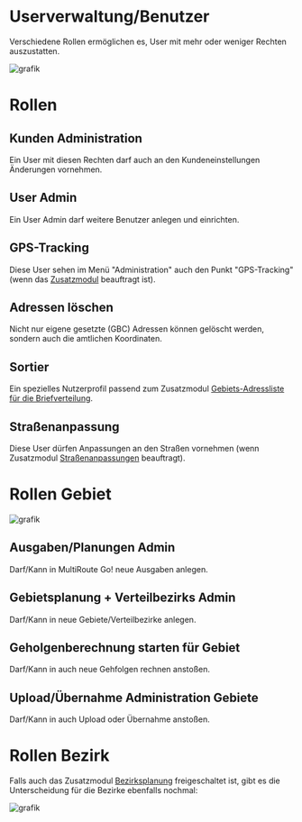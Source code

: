 # Userverwaltung/Benutzer

Verschiedene Rollen ermöglichen es, User mit mehr oder weniger Rechten auszustatten.

![grafik](https://user-images.githubusercontent.com/99329016/181505691-1bac8210-ff47-477d-bcbe-1bcd7e676e3a.png)

# Rollen #

## Kunden Administration ##
Ein User mit diesen Rechten darf auch an den Kundeneinstellungen Änderungen vornehmen.

## User Admin ##
Ein User Admin darf weitere Benutzer anlegen und einrichten.

## GPS-Tracking ##
Diese User sehen im Menü "Administration" auch den Punkt "GPS-Tracking" (wenn das [Zusatzmodul](../zusatzmodule/#tracking) beauftragt ist).

## Adressen löschen ##
Nicht nur eigene gesetzte (GBC) Adressen können gelöscht werden, sondern auch die amtlichen Koordinaten.

## Sortier ##
Ein spezielles Nutzerprofil passend zum Zusatzmodul [Gebiets-Adressliste für die Briefverteilung](../zusatzmodule/#gebiets-adressliste-fur-die-briefverteilung).

## Straßenanpassung ##
Diese User dürfen Anpassungen an den Straßen vornehmen (wenn Zusatzmodul [Straßenanpassungen](../zusatzmodule/#straenanpassungen) beauftragt).


# Rollen Gebiet #
![grafik](https://user-images.githubusercontent.com/99329016/181507753-0196222e-ca54-455d-a8e6-b14488eee48b.png)

## Ausgaben/Planungen Admin ##
Darf/Kann in MultiRoute Go! neue Ausgaben anlegen.

## Gebietsplanung + Verteilbezirks Admin ##
Darf/Kann in neue Gebiete/Verteilbezirke anlegen.

## Geholgenberechnung starten für Gebiet ##
Darf/Kann in auch neue Gehfolgen rechnen anstoßen.

## Upload/Übernahme Administration Gebiete ##
Darf/Kann in auch Upload oder Übernahme anstoßen.

# Rollen Bezirk #
Falls auch das Zusatzmodul [Bezirksplanung](../zusatzmodule#bezirksplanung) freigeschaltet ist, gibt es die Unterscheidung für die Bezirke ebenfalls nochmal:

![grafik](https://user-images.githubusercontent.com/99329016/181508213-9d2aec4f-cba9-4a0e-be86-4535edfc5140.png)
